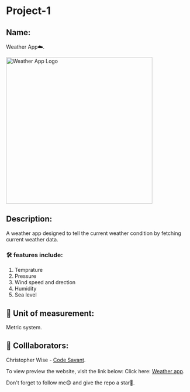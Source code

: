 # Project-1

## Name:

Weather App☁️.

<a href="https://weathercheck-11.netlify.app/" target="_blank" rel="noopener">
        <img src="https://encrypted-tbn0.gstatic.com/images?q=tbn:ANd9GcRzOsOPrEB9QvQrfBsxlntiN-7LVc9NNWr9ZzfbuG77OvldzEPleKTq06XU&s=10" alt="Weather App Logo" height="400" width="400" border-raidus="20"/>
</a>

## Description:

A weather app designed to tell the current weather condition by fetching current weather data.

### 🛠️ features include:

1. Temprature
2. Pressure
3. Wind speed and drection
4. Humidity
5. Sea level

## 📏 Unit of measurement:

Metric system.

## 👤 Colllaborators:

Christopher Wise - [Code Savant](https://github.com/Charcoal00).

To view preview the website, visit the link below:
Click here: [Weather app](https://weathercheck-11.netlify.app/).

Don't forget to follow me😊 and give the repo a star🌟.
